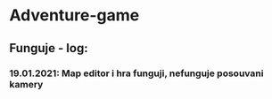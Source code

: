 # Adventure-game

## Funguje - log:

### 19.01.2021: Map editor i hra funguji, nefunguje posouvani kamery


